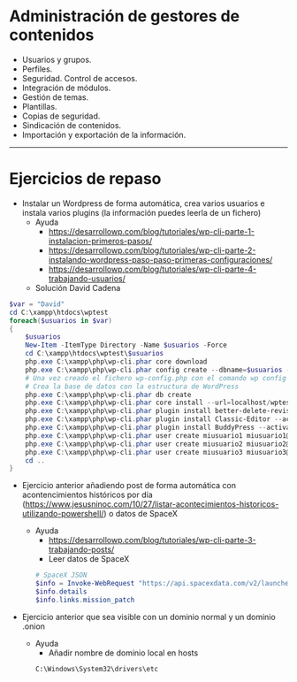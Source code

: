 # Administración de gestores de contenidos
- Usuarios y grupos.
- Perfiles.
- Seguridad. Control de accesos.
- Integración de módulos.
- Gestión de temas.
- Plantillas.
- Copias de seguridad.
- Sindicación de contenidos.
- Importación y exportación de la información.

------------------------

# Ejercicios de repaso
- Instalar un Wordpress de forma automática, crea varios usuarios e instala varios plugins (la información puedes leerla de un fichero)
    - Ayuda
        - https://desarrollowp.com/blog/tutoriales/wp-cli-parte-1-instalacion-primeros-pasos/
        - https://desarrollowp.com/blog/tutoriales/wp-cli-parte-2-instalando-wordpress-paso-paso-primeras-configuraciones/
        - https://desarrollowp.com/blog/tutoriales/wp-cli-parte-4-trabajando-usuarios/
    - Solución David Cadena
```PowerShell
$var = "David"
cd C:\xampp\htdocs\wptest
foreach($usuarios in $var)
{
    $usuarios
    New-Item -ItemType Directory -Name $usuarios -Force
    cd C:\xampp\htdocs\wptest\$usuarios
    php.exe C:\xampp\php\wp-cli.phar core download
    php.exe C:\xampp\php\wp-cli.phar config create --dbname=$usuarios --dbuser=root
    # Una vez creado el fichero wp-config.php con el comando wp config create --dbname=wptest --dbuser=miusuario --dbpass=miclave --locale=es_ES
    # Crea la base de datos con la estructura de WordPress
    php.exe C:\xampp\php\wp-cli.phar db create
    php.exe C:\xampp\php\wp-cli.phar core install --url=localhost/wptest/$usuarios --title="Este es el sitio de usuario" --admin_user=mi_usuario --admin_password=mi_contraseña --admin_email=mi@email.com 
    php.exe C:\xampp\php\wp-cli.phar plugin install better-delete-revision --activate
    php.exe C:\xampp\php\wp-cli.phar plugin install Classic-Editor --activate
    php.exe C:\xampp\php\wp-cli.phar plugin install BuddyPress --activate  
    php.exe C:\xampp\php\wp-cli.phar user create miusuario1 miusuario1@example.com --role=administrator --user_pass=miclave 
    php.exe C:\xampp\php\wp-cli.phar user create miusuario2 miusuario2@example.com --role=administrator --user_pass=miclave 
    php.exe C:\xampp\php\wp-cli.phar user create miusuario3 miusuario3@example.com --role=administrator --user_pass=miclave     
    cd ..
}
```

- Ejercicio anterior añadiendo post de forma automática con acontencimientos históricos por día (https://www.jesusninoc.com/10/27/listar-acontecimientos-historicos-utilizando-powershell/) o datos de SpaceX
    - Ayuda
        - https://desarrollowp.com/blog/tutoriales/wp-cli-parte-3-trabajando-posts/
        - Leer datos de SpaceX
        ```PowerShell
        # SpaceX JSON
        $info = Invoke-WebRequest "https://api.spacexdata.com/v2/launches/latest" | ConvertFrom-Json
        $info.details
        $info.links.mission_patch
        ```

- Ejercicio anterior que sea visible con un dominio normal y un dominio .onion
    - Ayuda
        - Añadir nombre de dominio local en hosts
        ```
        C:\Windows\System32\drivers\etc
        ```
